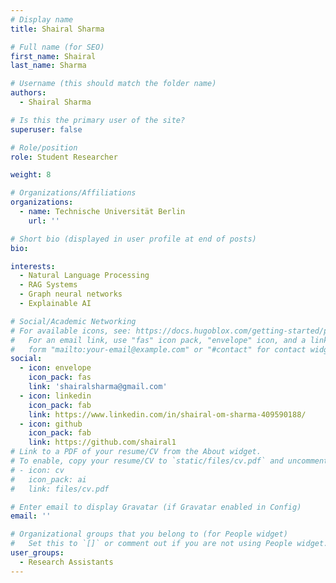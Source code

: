 ```yaml
---
# Display name
title: Shairal Sharma

# Full name (for SEO)
first_name: Shairal
last_name: Sharma

# Username (this should match the folder name)
authors:
  - Shairal Sharma

# Is this the primary user of the site?
superuser: false

# Role/position
role: Student Researcher

weight: 8

# Organizations/Affiliations
organizations:
  - name: Technische Universität Berlin
    url: ''

# Short bio (displayed in user profile at end of posts)
bio: 

interests:
  - Natural Language Processing
  - RAG Systems 
  - Graph neural networks 
  - Explainable AI

# Social/Academic Networking
# For available icons, see: https://docs.hugoblox.com/getting-started/page-builder/#icons
#   For an email link, use "fas" icon pack, "envelope" icon, and a link in the
#   form "mailto:your-email@example.com" or "#contact" for contact widget.
social:
  - icon: envelope
    icon_pack: fas
    link: 'shairalsharma@gmail.com'
  - icon: linkedin
    icon_pack: fab
    link: https://www.linkedin.com/in/shairal-om-sharma-409590188/
  - icon: github
    icon_pack: fab
    link: https://github.com/shairal1
# Link to a PDF of your resume/CV from the About widget.
# To enable, copy your resume/CV to `static/files/cv.pdf` and uncomment the lines below.
# - icon: cv
#   icon_pack: ai
#   link: files/cv.pdf

# Enter email to display Gravatar (if Gravatar enabled in Config)
email: ''

# Organizational groups that you belong to (for People widget)
#   Set this to `[]` or comment out if you are not using People widget.
user_groups:
  - Research Assistants
---
```

